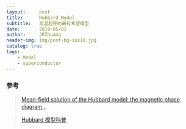 ```yaml
---
layout:     post
title:      Hubbard Model
subtitle:   高温超导的最有希望模型
date:       2019-05-01
author:     JPZhuang
header-img: img/post-bg-ios10.jpg
catalog: true
tags:
    - Model
    - superconductor
---
```



### 参考

> [Mean-field solution of the Hubbard model: the magnetic phase diagram
](https://iopscience.iop.org/article/10.1088/0143-0807/35/3/035023/pdf)。

> [Hubbard 模型科普](https://case.ntu.edu.tw/blog/?p=32899)


